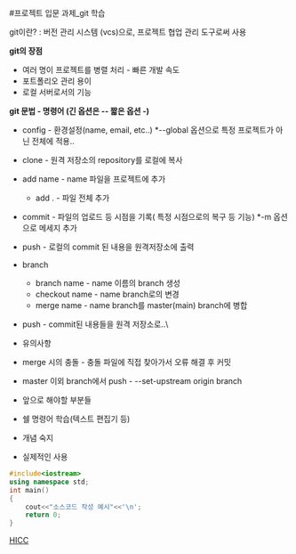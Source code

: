 #프로젝트 입문 과제_git 학습 

git이란? : 버전 관리 시스템 (vcs)으로, 프로젝트 협업 관리 도구로써 사용

**git의 장점**
 * 여러 명이 프로젝트를 병렬 처리 - 빠른 개발 속도
 * 포트폴리오 관리 용이
 * 로컬 서버로서의 기능
 

**git 문법 - 명령어 (긴 옵션은 -- 짧은 옵션 -)**
 * config - 환경설정(name, email, etc..)
   *--global 옵션으로 특정 프로젝트가 아닌 전체에 적용..
 * clone - 원격 저장소의 repository를 로컬에 복사
 * add name - name 파일을 프로젝트에 추가
   * add . - 파일 전체 추가
 * commit  - 파일의 업로드 등 시점을 기록( 특정 시점으로의 복구 등 기능)
   *-m 옵션으로 메세지 추가
 * push - 로컬의 commit 된 내용을 원격저장소에 출력
 * branch
   * branch name - name 이름의 branch 생성
   * checkout name - name branch로의 변경
   * merge name - name branch를 master(main) branch에 병합
 * push - commit된 내용들을 원격 저장소로..\

* 유의사항
 * merge 시의 충돌 - 충돌 파일에 직접 찾아가서 오류 해결 후 커밋
 * master 이외 branch에서 push - --set-upstream origin branch

* 앞으로 해야할 부분들 
 * 쉘 명령어 학습(텍스트 편집기 등)
 * 개념 숙지
 * 실제적인 사용

~~~C++
#include<iostream>
using namespace std;
int main()
{
	cout<<"소스코드 작성 예시"<<'\n';
	return 0;
}
~~~
[HICC](https://github.com/HICC-Introduction)





	
